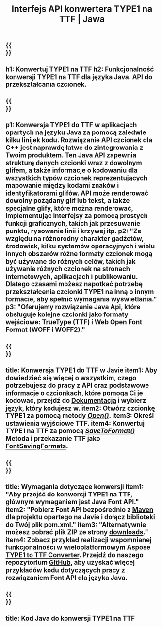 ﻿---
translation: true
template: /_templates/conversion-child-java.md
title: Interfejs API konwertera TYPE1 na TTF | Jawa
description: Konwertuj TYPE1 na TTF za pomocą Java API w systemach Windows i Linux. Zintegruj tę natywną funkcję konwersji czcionek TYPE1 na TTF we własnym rozwiązaniu.
keywords: type1 do ttf java api, type12ttf java rozwiązanie, type1 do ttf java
url: /java/conversion/type1-to-ttf/
family: font
platformtag: java
feature: conversion
informat: TYPE1
outformat: TTF
faq: faqchild
otherformats: WOFF WOFF2
---

{{<section banner>}}
---
h1: Konwertuj TYPE1 na TTF
h2: Funkcjonalność konwersji TYPE1 na TTF dla języka Java. API do przekształcania czcionek.
---

{{<section overview>}}
---
p1: Konwersja TYPE1 do TTF w aplikacjach opartych na języku Java za pomocą zaledwie kilku linijek kodu. Rozwiązanie API czcionek dla С++ jest naprawdę łatwe do zintegrowania z Twoim produktem. Ten Java API zapewnia strukturę danych czcionki wraz z dowolnym glifem, a także informacje o kodowaniu dla wszystkich typów czcionek reprezentujących mapowanie między kodami znaków i identyfikatorami glifów. API może renderować dowolny pożądany glif lub tekst, a także specjalne glify, które można renderować, implementując interfejsy za pomocą prostych funkcji graficznych, takich jak przesuwanie punktu, rysowanie linii i krzywej itp.
p2: "Ze względu na różnorodny charakter gadżetów, środowisk, kilku systemów operacyjnych i wielu innych obszarów różne formaty czcionek mogą być używane do różnych celów, takich jak używanie różnych czcionek na stronach internetowych, aplikacjach i publikowaniu. Dlatego czasami możesz napotkać potrzebę przekształcenia czcionki TYPE1 na inną o innym formacie, aby spełnić wymagania wyświetlania."
p3: "Oferujemy rozwiązanie Java Api, które obsługuje kolejne czcionki jako formaty wejściowe: TrueType (TTF) i Web Open Font Format (WOFF i WOFF2)."
---

{{<section feature1>}}
---
title: Konwersja TYPE1 do TTF w Javie
item1: Aby dowiedzieć się więcej o wszystkim, czego potrzebujesz do pracy z API oraz podstawowe informacje o czcionkach, które pomogą Ci je kodować, przejdź do [Dokumentacja](https://docs.aspose.com/font/) i wybierz język, który kodujesz w.
item2: Otwórz czcionkę TYPE1 za pomocą metody [*Open()*](https://reference.aspose.com/font/java/com.aspose.font/Font#open-com.aspose.font.FontDefinition-).
item3: Określ ustawienia wyjściowe TTF.
item4: Konwertuj TYPE1 na TTF za pomocą [*SaveToFormat()*](https://reference.aspose.com/font/java/com.aspose.font/Font#saveToFormat-java.io.OutputStream-com.aspose.font.FontSavingFormats-)   Metoda i przekazanie TTF jako [FontSavingFormats](https://reference.aspose.com/font/java/com.aspose.font/FontSavingFormats).
---

{{<section feature2>}}
---
title: Wymagania dotyczące konwersji
item1: "Aby przejść do konwersji TYPE1 na TTF, głównym wymaganiem jest Java Font API."
item2: "Pobierz Font API bezpośrednio z [Maven](https://repository.aspose.com/webapp/#/artifacts/browse/tree/General/repo/com/aspose/aspose-font) dla projektu opartego na Javie i dołącz biblioteki do Twój plik pom.xml."
item3: "Alternatywnie możesz pobrać plik ZIP ze strony [downloads](https://releases.aspose.com/font/java/)."
item4: Zobacz przykład realizacji wspomnianej funkcjonalności w wieloplatformowym Aspose [TYPE1 to TTF Converter](https://products.aspose.app/font/conversion/type1-to-ttf). Przejdź do naszego repozytorium [GitHub](https://github.com/aspose-font/Aspose.Font-Documentation/tree/master/java-examples), aby uzyskać więcej przykładów kodu dotyczących pracy z rozwiązaniem Font API dla języka Java.
---

{{<section codeexample>}}
---
title: Kod Java do konwersji TYPE1 na TTF
---